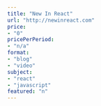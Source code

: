 ```yaml
---
title: "New In React"
url: "http://newinreact.com"
price: 
- "0"
pricePerPeriod: 
- "n/a"
format: 
- "blog"
- "video"
subject: 
- "react"
- "javascript"
featured: "n"
---
```

